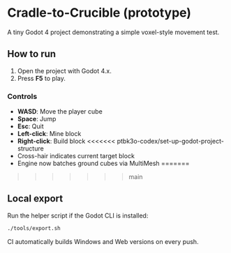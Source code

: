 # Cradle-to-Crucible (prototype)
A tiny Godot 4 project demonstrating a simple voxel-style movement test.

## How to run
1. Open the project with Godot 4.x.
2. Press **F5** to play.

### Controls
- **WASD**: Move the player cube
- **Space**: Jump
- **Esc**: Quit
- **Left-click**: Mine block
- **Right-click**: Build block
<<<<<<< ptbk3o-codex/set-up-godot-project-structure
- Cross-hair indicates current target block
- Engine now batches ground cubes via MultiMesh
=======
>>>>>>> main

## Local export
Run the helper script if the Godot CLI is installed:

```bash
./tools/export.sh
```

CI automatically builds Windows and Web versions on every push.


